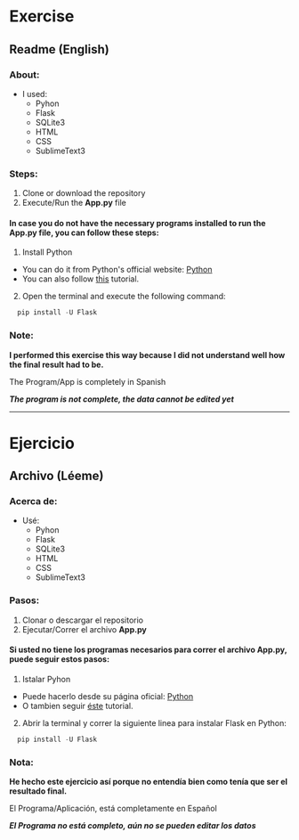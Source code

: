 # Exercise
## Readme (English)

### About:
- I used:
  - Pyhon
  - Flask
  - SQLite3
  - HTML
  - CSS
  - SublimeText3

### Steps:
1. Clone or download the repository
2. Execute/Run the **App.py** file

#### In case you do not have the necessary programs installed to run the **App.py** file, you can follow these steps:
1. Install Python
  - You can do it from Python's official website: [Python](https://www.python.org/)
  - You can also follow [this](https://youtu.be/UvcQlPZ8ecA) tutorial.
2. Open the terminal and execute the following command:
  ```python
    pip install -U Flask
  ```

### Note:
**I performed this exercise this way because I did not understand well how the final result had to be.**

The Program/App is completely in Spanish

***The program is not complete, the data cannot be edited yet***


***


# Ejercicio
## Archivo (Léeme)

### Acerca de:
- Usé:
  - Pyhon
  - Flask
  - SQLite3
  - HTML
  - CSS
  - SublimeText3

### Pasos:
1. Clonar o descargar el repositorio
2. Ejecutar/Correr el archivo **App.py**

#### Si usted no tiene los programas necesarios para correr el archivo **App.py**, puede seguir estos pasos:
1. Istalar Pyhon
 - Puede hacerlo desde su página oficial: [Python](https://www.python.org/)
 - O tambien seguir [éste](https://youtu.be/zKhbbrN7JhY) tutorial.
2. Abrir la terminal y correr la siguiente linea para instalar Flask en Python:
  ```python
    pip install -U Flask
  ```

### Nota:
**He hecho este ejercicio así porque no entendía bien como tenía que ser el resultado final.**

El Programa/Aplicación, está completamente en Español

***El Programa no está completo, aún no se pueden editar los datos***
